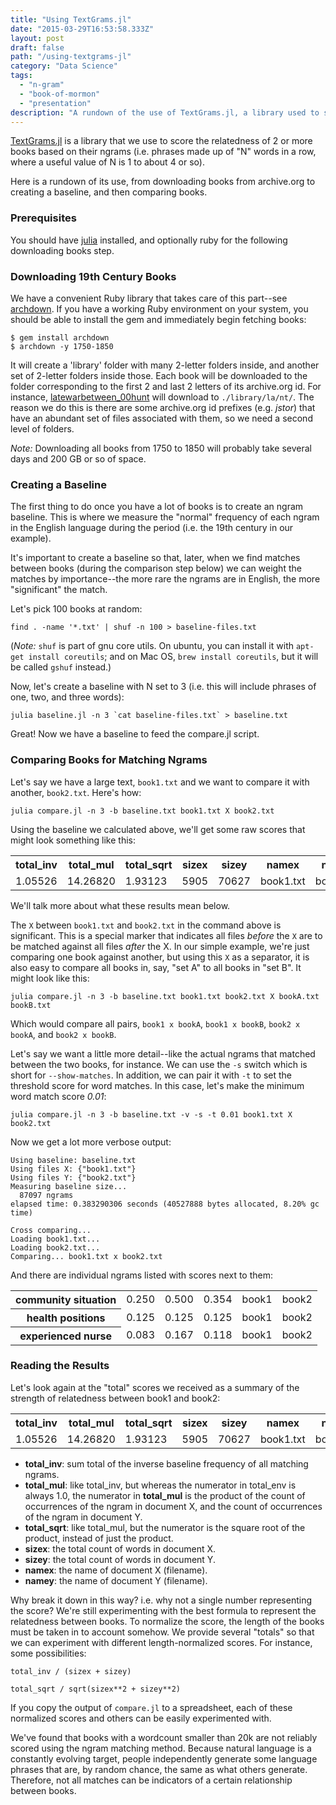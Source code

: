 ```yaml
---
title: "Using TextGrams.jl"
date: "2015-03-29T16:53:58.333Z"
layout: post
draft: false
path: "/using-textgrams-jl"
category: "Data Science"
tags:
  - "n-gram"
  - "book-of-mormon"
  - "presentation"
description: "A rundown of the use of TextGrams.jl, a library used to score the relatedness of 2 or more books based on the similarity of their ngrams."
---
```


[TextGrams.jl](https://github.com/wordtreefoundation/TextGrams.jl) is a library that we use to score the relatedness of 2 or more books based on their ngrams (i.e. phrases made up of "N" words in a row, where a useful value of N is 1 to about 4 or so).

Here is a rundown of its use, from downloading books from archive.org to creating a baseline, and then comparing books.

### Prerequisites
You should have [julia](http://julialang.org/downloads/) installed, and optionally ruby for the following downloading books step.

### Downloading 19th Century Books

We have a convenient Ruby library that takes care of this part--see [archdown](https://github.com/wordtreefoundation/archdown). If you have a working Ruby environment on your system, you should be able to install the gem and immediately begin fetching books:

```language-bash
$ gem install archdown
$ archdown -y 1750-1850
```

It will create a 'library' folder with many 2-letter folders inside, and another set of 2-letter folders inside those. Each book will be downloaded to the folder corresponding to the first 2 and last 2 letters of its archive.org id. For instance, [latewarbetween_00hunt](https://archive.org/details/latewarbetween_00hunt) will download to `./library/la/nt/`. The reason we do this is there are some archive.org id prefixes (e.g. *jstor*) that have an abundant set of files associated with them, so we need a second level of folders.

*Note:* Downloading all books from 1750 to 1850 will probably take several days and 200 GB or so of space.

### Creating a Baseline

The first thing to do once you have a lot of books is to create an ngram baseline. This is where we measure the "normal" frequency of each ngram in the English language during the period (i.e. the 19th century in our example).

It's important to create a baseline so that, later, when we find matches between books (during the comparison step below) we can weight the matches by importance--the more rare the ngrams are in English, the more "significant" the match.

Let's pick 100 books at random:
```language-bash
find . -name '*.txt' | shuf -n 100 > baseline-files.txt
```
(*Note:* `shuf` is part of gnu core utils. On ubuntu, you can install it with `apt-get install coreutils`; and on Mac OS, `brew install coreutils`, but it will be called `gshuf` instead.)

Now, let's create a baseline with N set to 3 (i.e. this will include phrases of one, two, and three words):
```language-bash
julia baseline.jl -n 3 `cat baseline-files.txt` > baseline.txt
```

Great! Now we have a baseline to feed the compare.jl script.

### Comparing Books for Matching Ngrams

Let's say we have a large text, `book1.txt` and we want to compare it with another, `book2.txt`. Here's how:

```language-bash
julia compare.jl -n 3 -b baseline.txt book1.txt X book2.txt
```

Using the baseline we calculated above, we'll get some raw scores that might look something like this:
<table><tr><th>total_inv</th><th>total_mul</th><th>total_sqrt</th><th>sizex</th><th>sizey</th><th>namex</th><th>namey</th></tr>
<tr><td>1.05526</td><td>14.26820</td><td>1.93123</td><td>5905</td><td>70627</td><td>book1.txt</td><td>book2.txt</td></tr>
</table>

We'll talk more about what these results mean below.

The `X` between `book1.txt` and `book2.txt` in the command above is significant. This is a special marker that indicates all files *before* the `X` are to be matched against all files *after* the X. In our simple example, we're just comparing one book against another, but using this `X` as a separator, it is also easy to compare all books in, say, "set A" to all books in "set B". It might look like this:

```language-bash
julia compare.jl -n 3 -b baseline.txt book1.txt book2.txt X bookA.txt bookB.txt
```

Which would compare all pairs, `book1 x bookA`, `book1 x bookB`, `book2 x bookA`, and `book2 x bookB`.

Let's say we want a little more detail--like the actual ngrams that matched between the two books, for instance. We can use the `-s` switch which is short for `--show-matches`. In addition, we can pair it with `-t` to set the threshold score for word matches. In this case, let's make the minimum word match score *0.01*:

```language-bash
julia compare.jl -n 3 -b baseline.txt -v -s -t 0.01 book1.txt X book2.txt
```

Now we get a lot more verbose output:

```
Using baseline: baseline.txt
Using files X: {"book1.txt"}
Using files Y: {"book2.txt"}
Measuring baseline size...
  87097 ngrams
elapsed time: 0.383290306 seconds (40527888 bytes allocated, 8.20% gc time)

Cross comparing...
Loading book1.txt...
Loading book2.txt...
Comparing... book1.txt x book2.txt
```

And there are individual ngrams listed with scores next to them:
<table>
<tr><th>community situation</th><td>0.250</td><td>0.500</td><td>0.354</td><td>book1</td><td>book2</td></tr>
<tr><th>health positions</th><td>0.125</td><td>0.125</td><td>0.125</td><td>book1</td><td>book2</td></tr>
<tr><th>experienced nurse</th><td>0.083</td><td>0.167</td><td>0.118</td><td>book1</td><td>book2</td></tr>
</table>

### Reading the Results

Let's look again at the "total" scores we received as a summary of the strength of relatedness between book1 and book2:
<table><tr><th>total_inv</th><th>total_mul</th><th>total_sqrt</th><th>sizex</th><th>sizey</th><th>namex</th><th>namey</th></tr>
<tr><td>1.05526</td><td>14.26820</td><td>1.93123</td><td>5905</td><td>70627</td><td>book1.txt</td><td>book2.txt</td></tr>
</table>

- __total\_inv__: sum total of the inverse baseline frequency of all matching ngrams.
- __total\_mul__: like total\_inv, but whereas the numerator in total\_env is always 1.0, the numerator in **total_mul** is the product of the count of occurrences of the ngram in document X, and the count of occurrences of the ngram in document Y.
- __total\_sqrt__: like total\_mul, but the numerator is the square root of the product, instead of just the product.
- **sizex**: the total count of words in document X.
- **sizey**: the total count of words in document Y.
- **namex**: the name of document X (filename).
- **namey**: the name of document Y (filename).

Why break it down in this way? i.e. why not a single number representing the score? We're still experimenting with the best formula to represent the relatedness between books. To normalize the score, the length of the books must be taken in to account somehow. We provide several "totals" so that we can experiment with different length-normalized scores. For instance, some possibilities:

`total_inv / (sizex + sizey)`

`total_sqrt / sqrt(sizex**2 + sizey**2)`

If you copy the output of `compare.jl` to a spreadsheet, each of these normalized scores and others can be easily experimented with.

We've found that books with a wordcount smaller than 20k are not reliably scored using the ngram matching method. Because natural language is a constantly evolving target, people independently generate some language phrases that are, by random chance, the same as what others generate. Therefore, not all matches can be indicators of a certain relationship between books.

